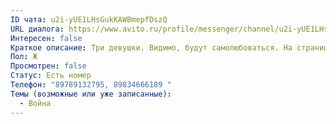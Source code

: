 ```yaml
---
ID чата: u2i-yUE1LHsGukKAWBmepfDszQ
URL диалога: https://www.avito.ru/profile/messenger/channel/u2i-yUE1LHsGukKAWBmepfDszQ
Интересен: false
Краткое описание: Три девушки. Видимо, будут самолюбоваться. На странице весенние объявления с адресом в Севастополе. Возможно, переехали. Следовательно, спросить про войну.
Пол: Ж
Просмотрен: false
Статус: Есть номер
Телефон: "89789132795, 89834666189 "
Темы (возможные или уже записанные):
  - Война
---
```

